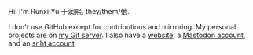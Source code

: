 Hi! I'm Runxi Yu 于润熙, they/them/他.

I don't use GitHub except for contributions and mirroring. My personal projects are on [my Git server](https://git.runxiyu.org/). I also have a [website](https://runxiyu.org), a [Mastodon account](https://social.treehouse.systems/@RunxiYu), and an [sr.ht account](https://sr.ht/~runxiyu)
